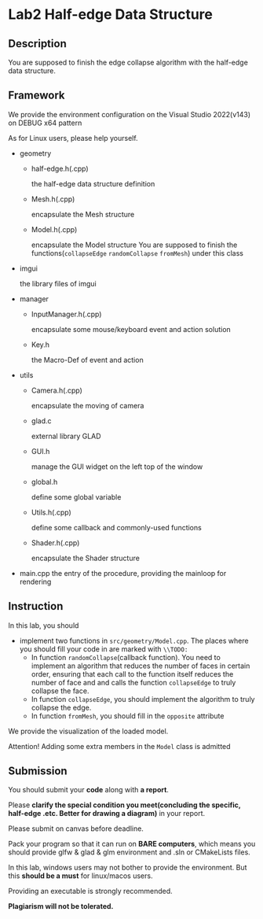 # Lab2 Half-edge Data Structure

## Description
  You are supposed to finish the edge collapse algorithm with the half-edge data structure.

## Framework

We provide the environment configuration on the Visual Studio 2022(v143) on DEBUG x64 pattern

As for Linux users, please help yourself.

*   geometry
    * half-edge.h(.cpp)

        the half-edge data structure definition

    * Mesh.h(.cpp)

        encapsulate the Mesh structure

    * Model.h(.cpp)

        encapsulate the Model structure   You are supposed to finish the functions(`collapseEdge` `randomCollapse` `fromMesh`) under this class 

*   imgui

    the library files of imgui

*   manager
    * InputManager.h(.cpp)

        encapsulate some mouse/keyboard event and action solution

    * Key.h

        the Macro-Def of event and action

*   utils
    * Camera.h(.cpp)

        encapsulate the moving of camera

    * glad.c

        external library GLAD

    * GUI.h

        manage the GUI widget on the left top of the window

    * global.h

        define some global variable
    
    * Utils.h(.cpp)

        define some callback and commonly-used functions
    
    * Shader.h(.cpp)

        encapsulate the Shader structure

* main.cpp
    the entry of the procedure, providing the mainloop for rendering

## Instruction

In this lab, you should

* implement two functions in `src/geometry/Model.cpp`. The places where you should fill your code in are marked with `\\TODO:`
  * In function `randomCollapse`(callback function). You need to implement an algorithm that reduces the number of faces in certain order, ensuring that each call to the function itself reduces the number of face and and calls the function `collapseEdge` to truly collapse the face.
  * In function `collapseEdge`, you should implement the algorithm to truly collapse the edge.
  * In function `fromMesh`, you should fill in the `opposite` attribute 

We provide the visualization of the loaded model.

Attention! Adding some extra members in the `Model` class is admitted

## Submission

You should submit your **code** along with **a report**.

Please **clarify the special condition you meet(concluding the specific, half-edge .etc. Better for drawing a diagram)** in your report.

Please submit on canvas before deadline.

Pack your program so that it can run on **BARE computers**, which means you should provide glfw \& glad & glm environment and .sln or CMakeLists files.

In this lab, windows users may not bother to provide the environment. But this **should be a must** for linux/macos users.

Providing an executable is strongly recommended.

**Plagiarism will not be tolerated.**